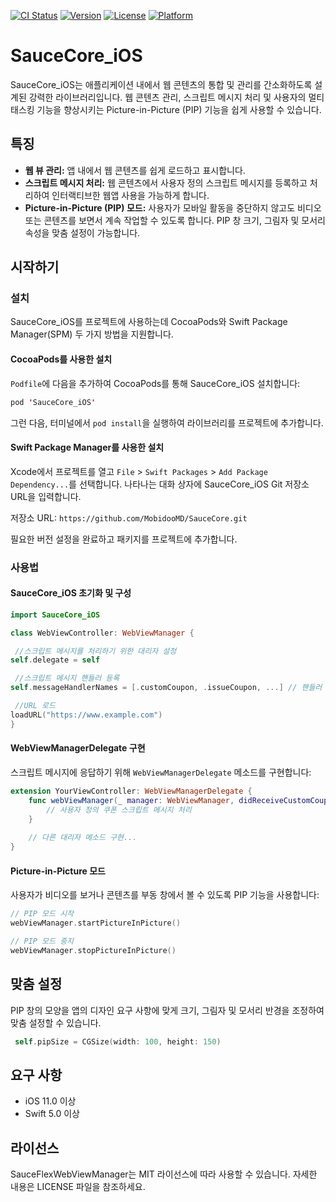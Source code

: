 [![CI Status](https://img.shields.io/travis/DevPlayNew/SauceCore_iOS.svg?style=flat)](https://travis-ci.org/DevPlayNew/SauceCore_iOS)
[![Version](https://img.shields.io/cocoapods/v/SauceCore_iOS.svg?style=flat)](https://cocoapods.org/pods/SauceCore_iOS)
[![License](https://img.shields.io/cocoapods/l/SauceCore_iOS.svg?style=flat)](https://cocoapods.org/pods/SauceCore_iOS)
[![Platform](https://img.shields.io/cocoapods/p/SauceCore_iOS.svg?style=flat)](https://cocoapods.org/pods/SauceCore_iOS)

# SauceCore_iOS

SauceCore_iOS는 애플리케이션 내에서 웹 콘텐츠의 통합 및 관리를 간소화하도록 설계된 강력한 라이브러리입니다. 웹 콘텐츠 관리, 스크립트 메시지 처리 및 사용자의 멀티태스킹 기능을 향상시키는 Picture-in-Picture (PIP) 기능을 쉽게 사용할 수 있습니다.

## 특징

- **웹 뷰 관리:** 앱 내에서 웹 콘텐츠를 쉽게 로드하고 표시합니다.
- **스크립트 메시지 처리:** 웹 콘텐츠에서 사용자 정의 스크립트 메시지를 등록하고 처리하여 인터랙티브한 웹앱 사용을 가능하게 합니다.
- **Picture-in-Picture (PIP) 모드:** 사용자가 모바일 활동을 중단하지 않고도 비디오 또는 콘텐츠를 보면서 계속 작업할 수 있도록 합니다. PIP 창 크기, 그림자 및 모서리 속성을 맞춤 설정이 가능합니다.

## 시작하기

### 설치

SauceCore_iOS를 프로젝트에 사용하는데 CocoaPods와 Swift Package Manager(SPM) 두 가지 방법을 지원합니다.

#### CocoaPods를 사용한 설치

`Podfile`에 다음을 추가하여 CocoaPods를 통해 SauceCore_iOS 설치합니다:

```swift
pod 'SauceCore_iOS'
```

그런 다음, 터미널에서 `pod install`을 실행하여 라이브러리를 프로젝트에 추가합니다.

#### Swift Package Manager를 사용한 설치

Xcode에서 프로젝트를 열고 `File` > `Swift Packages` > `Add Package Dependency...`를 선택합니다. 나타나는 대화 상자에 SauceCore_iOS Git 저장소 URL을 입력합니다.

저장소 URL: `https://github.com/MobidooMD/SauceCore.git`

필요한 버전 설정을 완료하고 패키지를 프로젝트에 추가합니다.

### 사용법

#### SauceCore_iOS 초기화 및 구성

```swift
import SauceCore_iOS

class WebViewController: WebViewManager { 

 //스크립트 메시지를 처리하기 위한 대리자 설정
self.delegate = self

 //스크립트 메시지 핸들러 등록
self.messageHandlerNames = [.customCoupon, .issueCoupon, ...] // 핸들러 추가

 //URL 로드
loadURL("https://www.example.com")
}
```

#### WebViewManagerDelegate 구현

스크립트 메시지에 응답하기 위해 `WebViewManagerDelegate` 메소드를 구현합니다:

```swift
extension YourViewController: WebViewManagerDelegate {
    func webViewManager(_ manager: WebViewManager, didReceiveCustomCouponMessage message: WKScriptMessage) {
        // 사용자 정의 쿠폰 스크립트 메시지 처리
    }
    
    // 다른 대리자 메소드 구현...
}
```

#### Picture-in-Picture 모드

사용자가 비디오를 보거나 콘텐츠를 부동 창에서 볼 수 있도록 PIP 기능을 사용합니다:

```swift
// PIP 모드 시작
webViewManager.startPictureInPicture()

// PIP 모드 중지
webViewManager.stopPictureInPicture()
```

## 맞춤 설정

PIP 창의 모양을 앱의 디자인 요구 사항에 맞게 크기, 그림자 및 모서리 반경을 조정하여 맞춤 설정할 수 있습니다.
```swift
 self.pipSize = CGSize(width: 100, height: 150)
```

## 요구 사항

- iOS 11.0 이상
- Swift 5.0 이상

## 라이선스

SauceFlexWebViewManager는 MIT 라이선스에 따라 사용할 수 있습니다. 자세한 내용은 LICENSE 파일을 참조하세요.
